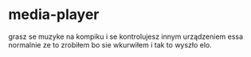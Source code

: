 # media-player
grasz se muzyke na kompiku i se kontrolujesz innym urządzeniem essa normalnie ze to zrobiłem bo sie wkurwiłem i tak to wyszło elo.
